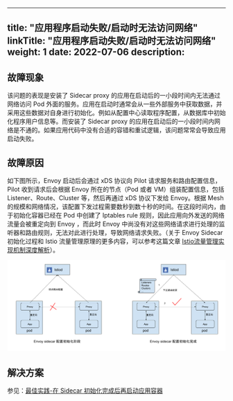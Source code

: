 
---
title: "应用程序启动失败/启动时无法访问网络"
linkTitle: "应用程序启动失败/启动时无法访问网络"
weight: 1
date: 2022-07-06
description: 
---

## 故障现象

该问题的表现是安装了 Sidecar proxy 的应用在启动后的一小段时间内无法通过网络访问 Pod 外面的服务。应用在启动时通常会从一些外部服务中获取数据，并采用这些数据对自身进行初始化。例如从配置中心读取程序配置，从数据库中初始化程序用户信息等。而安装了 Sidecar proxy 的应用在启动后的一小段时间内网络是不通的。如果应用代码中没有合适的容错和重试逻辑，该问题常常会导致应用启动失败。

## 故障原因

如下图所示，Envoy 启动后会通过 xDS 协议向 Pilot 请求服务和路由配置信息，Pilot 收到请求后会根据 Envoy 所在的节点（Pod 或者 VM）组装配置信息，包括 Listener、Route、Cluster 等，然后再通过 xDS 协议下发给 Envoy。根据 Mesh 的规模和网络情况，该配置下发过程需要数秒到数十秒的时间。在这段时间内，由于初始化容器已经在 Pod 中创建了 Iptables rule 规则，因此应用向外发送的网络流量会被重定向到 Envoy ，而此时 Envoy 中尚没有对这些网络请求进行处理的监听器和路由规则，无法对此进行处理，导致网络请求失败。（关于 Envoy Sidecar 初始化过程和 Istio 流量管理原理的更多内容，可以参考这篇文章 [Istio流量管理实现机制深度解析](https://zhaohuabing.com/post/2018-09-25-istio-traffic-management-impl-intro/)）。

![](../image/envoy-initialize.png)

## 解决方案

参见：[最佳实践-在 Sidecar 初始化完成后再启动应用容器](../best-practice/startup-dependence.md)